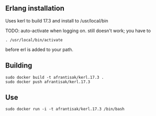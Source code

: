 ## Erlang installation

Uses kerl to build 17.3 and install to /usr/local/bin

TODO: auto-activate when logging on.  still doesn't work; you have to 

    . /usr/local/bin/activate 

before erl is added to your path.

## Building

    sudo docker build -t afrantisak/kerl.17.3 .
    sudo docker push afrantisak/kerl.17.3

## Use

    sudo docker run -i -t afrantisak/kerl.17.3 /bin/bash

    